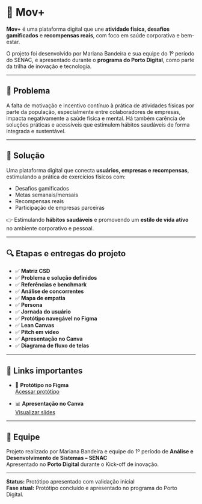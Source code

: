 # 💪 Mov+

**Mov+** é uma plataforma digital que une **atividade física, desafios gamificados** e **recompensas reais**, com foco em saúde corporativa e bem-estar.  

O projeto foi desenvolvido por Mariana Bandeira e sua equipe do 1º período do SENAC, e apresentado durante o **programa do Porto Digital**, como parte da trilha de inovação e tecnologia.

---

## 🧠 Problema

A falta de motivação e incentivo contínuo à prática de atividades físicas por parte da população, especialmente entre colaboradores de empresas, impacta negativamente a saúde física e mental. Há também carência de soluções práticas e acessíveis que estimulem hábitos saudáveis de forma integrada e sustentável.

---

## 🌟 Solução

Uma plataforma digital que conecta **usuários, empresas e recompensas**, estimulando a prática de exercícios físicos com:

- Desafios gamificados  
- Metas semanais/mensais  
- Recompensas reais  
- Participação de empresas parceiras

👉 Estimulando **hábitos saudáveis** e promovendo um **estilo de vida ativo** no ambiente corporativo e pessoal.

---

## 🔍 Etapas e entregas do projeto

- ✅ **Matriz CSD**
- ✅ **Problema e solução definidos**
- ✅ **Referências e benchmark**
- ✅ **Análise de concorrentes**
- ✅ **Mapa de empatia**
- ✅ **Persona**
- ✅ **Jornada do usuário**
- ✅ **Protótipo navegável no Figma**
- ✅ **Lean Canvas**
- ✅ **Pitch em vídeo**
- ✅ **Apresentação no Canva**
- ✅ **Diagrama de fluxo de telas**

---

## 🔗 Links importantes

- 🎨 **Protótipo no Figma**  
  [Acessar protótipo](https://www.figma.com/proto/XREnD9FZIrDXLvhQ7bCFhh/Untitled?node-id=46-2&p=f&t=dBp0tkNhutwNCTXF-1&scaling=scale-down&content-scaling=fixed&page-id=0%3A1&starting-point-node-id=46%3A2)

- 📊 **Apresentação no Canva**  
  [Visualizar slides](https://www.canva.com/design/DAGnXf-WGVw/Gpe2p5VOWYhRVdGvpTTQ7g/edit?utm_content=DAGnXf-WGVw&utm_campaign=designshare&utm_medium=link2&utm_source=sharebutton)

---

## 👥 Equipe

Projeto realizado por Mariana Bandeira e equipe do 1º período de **Análise e Desenvolvimento de Sistemas – SENAC**  
Apresentado no **Porto Digital** durante o Kick-off de inovação.

---

**Status:** Protótipo apresentado com validação inicial  
**Fase atual:** Protótipo concluído e apresentado no programa do Porto Digital.
